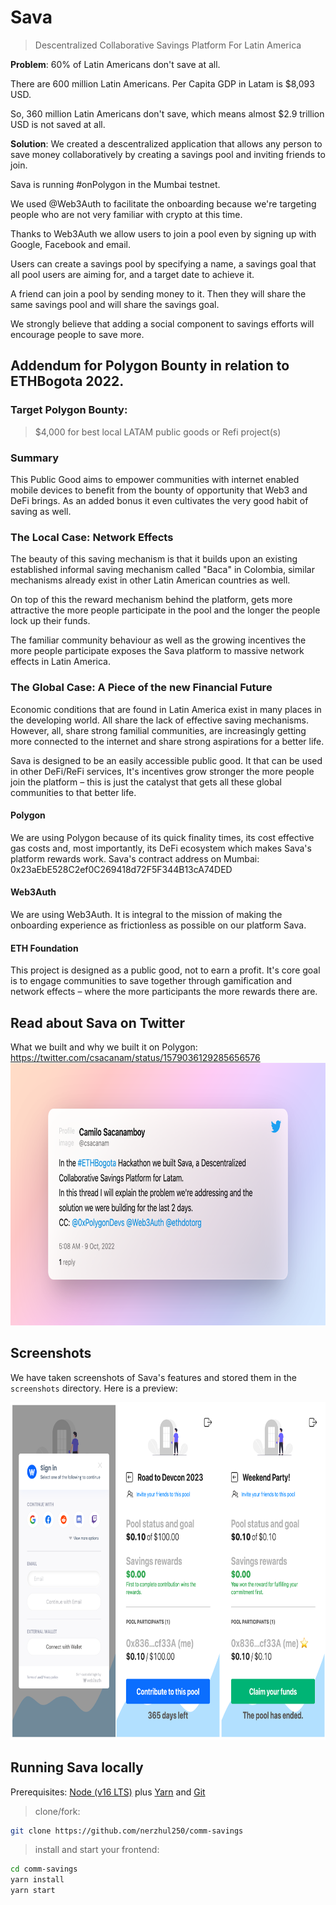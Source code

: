 # Sava

> Descentralized Collaborative Savings Platform For Latin America

**Problem**: 60% of Latin Americans don't save at all. 

There are 600 million Latin Americans. Per Capita GDP in Latam is $8,093 USD.

So, 360 million Latin Americans don't save, which means almost $2.9 trillion USD is not saved at all.

**Solution**: We created a descentralized application that allows any person to save money collaboratively by creating a savings pool and inviting friends to join.

Sava is running #onPolygon in the Mumbai testnet.

We used @Web3Auth to facilitate the onboarding because we're targeting people who are not very familiar with crypto at this time. 

Thanks to Web3Auth we allow users to join a pool even by signing up with Google, Facebook and email.

Users can create a savings pool by specifying a name, a savings goal that all pool users are aiming for, and a target date to achieve it.

A friend can join a pool by sending money to it. Then they will share the same savings pool and will share the savings goal. 

We strongly believe that adding a social component to savings efforts will encourage people to save more.

## Addendum for Polygon Bounty in relation to ETHBogota 2022.

### Target Polygon Bounty:

> $4,000 for best local LATAM public goods or Refi project(s)

### Summary 

This Public Good aims to empower communities with internet enabled mobile devices to benefit from the bounty of opportunity that Web3 and DeFi brings. As an added bonus it even cultivates the very good habit of saving as well.

### The Local Case: Network Effects

The beauty of this saving mechanism is that it builds upon an existing established informal saving mechanism called "Baca" in Colombia, similar mechanisms already exist in other Latin American countries as well.

On top of this the reward mechanism behind the platform, gets more attractive the more people participate in the pool and the longer the people lock up their funds.

The familiar community behaviour as well as the growing incentives the more people participate exposes the Sava platform to massive network effects in Latin America.

### The Global Case: A Piece of the new Financial Future

Economic conditions that are found in Latin America exist in many places in the developing world. All share the lack of effective saving mechanisms. However, all, share strong familial communities, are increasingly getting more connected to the internet and share strong aspirations for a better life. 

Sava is designed to be an easily accessible public good. It that can be used in other DeFi/ReFi services, It's incentives grow stronger the more people join the platform – this is just the catalyst that gets all these global communities to that better life.

#### Polygon
We are using Polygon because of its quick finality times, its cost effective gas costs and, most importantly, its DeFi ecosystem which makes Sava's platform rewards work. 
Sava's contract address on Mumbai: 0x23aEbE528C2ef0C269418d72F5F344B13cA74DED

#### Web3Auth
We are using Web3Auth. It is integral to the mission of making the onboarding experience as frictionless as possible on our platform Sava.

#### ETH Foundation
This project is designed as a public good, not to earn a profit. It's core goal is to engage communities to save together through gamification and network effects – where the more participants the more rewards there are.

## Read about Sava on Twitter

What we built and why we built it on Polygon: https://twitter.com/csacanam/status/1579036129285656576
<img src="./screenshots/tweet.png" height="420" />

## Screenshots

We have taken screenshots of Sava's features and stored them in the `screenshots` directory. Here is a preview:

<img src="./screenshots/preview.png" height="540" />

## Running Sava locally

Prerequisites: [Node (v16 LTS)](https://nodejs.org/en/download/) plus [Yarn](https://classic.yarnpkg.com/en/docs/install/) and [Git](https://git-scm.com/downloads)

> clone/fork:

```bash
git clone https://github.com/nerzhul250/comm-savings
```

> install and start your frontend:

```bash
cd comm-savings
yarn install
yarn start
```
